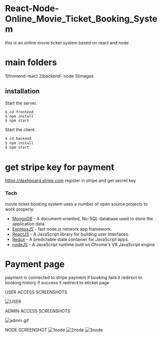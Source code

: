 # React-Node-Online_Movie_Ticket_Booking_System
this is an online movie ticket system based on react and node

# main folders
1)frontend-react
2)backend- node
3)images

## installation
Start the server.

```
$ cd frontend 
$`npm install` 
$ npm start
```

Start the client.

```sh
$ cd backend 
$ npm install 
$ npm start
```


# get stripe key for payment
https://dashboard.stripe.com
register in stripe and get secret key


### Tech
movie ticket booking system uses a number of open source projects to work properly:
* [MongoDB](https://www.mongodb.com/) - A document-oriented, No-SQL database used to store the application data.
* [ExpressJS](https://expressjs.com/) - fast node.js network app framework.
* [ReactJS](https://reactjs.org/) - A JavaScript library for building user interfaces.
* [Redux](https://redux.js.org/) - A predictable state container for JavaScript apps.
* [nodeJS](https://nodejs.org/) - A JavaScript runtime built on Chrome's V8 JavaScript engine


# Payment page
payment is connected to stripe payment if booking fails it redirect to booking history
if success it redirect to eticket page

USER ACCESS SCREENSHOTS

![USER](https://user-images.githubusercontent.com/101676970/167667978-a3b365aa-2833-4a79-b066-2a6e4fa482f2.gif)


ADMIN ACCESS SCREENSHOTS

![admin gif](https://user-images.githubusercontent.com/101676970/167615323-1f63e826-e0a6-4f89-8e5d-dc337b025e65.gif)


NODE SCREENSHOT
![1node](https://user-images.githubusercontent.com/101676970/167669390-2d77e8a4-8015-481e-acd6-850cd4f4b2c4.png)
![2node](https://user-images.githubusercontent.com/101676970/167669432-af0e4e08-adab-4d20-bc35-a3597f69d9ad.png)
![3node](https://user-images.githubusercontent.com/101676970/167669462-4028544b-500b-4752-baff-c7a2f90cc202.png)




